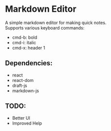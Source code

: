 # Markdown Editor

A simple markdown editor for making quick notes.  
Supports various keyboard commands:
- cmd-b: bold
- cmd-i: italic
- cmd-x: header 1

## Dependencies:

- react
- react-dom
- draft-js
- markdown-js

## TODO:

- Better UI
- Improved Help
